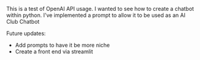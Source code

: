 This is a test of OpenAI API usage. I wanted to see how to create a chatbot within python. 
I've implemented a prompt to allow it to be used as an AI Club Chatbot

Future updates:
- Add prompts to have it be more niche
- Create a front end via streamlit
